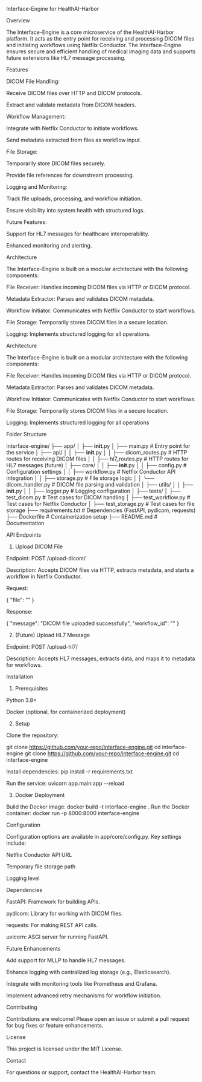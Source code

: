 Interface-Engine for HealthAI-Harbor

Overview

The Interface-Engine is a core microservice of the HealthAI-Harbor platform.
It acts as the entry point for receiving and processing DICOM files and initiating workflows using Netflix Conductor.
The Interface-Engine ensures secure and efficient handling of medical imaging data and supports future extensions like HL7 message processing.

Features

DICOM File Handling:

Receive DICOM files over HTTP and DICOM protocols.

Extract and validate metadata from DICOM headers.

Workflow Management:

Integrate with Netflix Conductor to initiate workflows.

Send metadata extracted from files as workflow input.

File Storage:

Temporarily store DICOM files securely.

Provide file references for downstream processing.

Logging and Monitoring:

Track file uploads, processing, and workflow initiation.

Ensure visibility into system health with structured logs.

Future Features:

Support for HL7 messages for healthcare interoperability.

Enhanced monitoring and alerting.

Architecture

The Interface-Engine is built on a modular architecture with the following components:

File Receiver: Handles incoming DICOM files via HTTP or DICOM protocol.

Metadata Extractor: Parses and validates DICOM metadata.

Workflow Initiator: Communicates with Netflix Conductor to start workflows.

File Storage: Temporarily stores DICOM files in a secure location.

Logging: Implements structured logging for all operations.


Architecture

The Interface-Engine is built on a modular architecture with the following components:

File Receiver: Handles incoming DICOM files via HTTP or DICOM protocol.

Metadata Extractor: Parses and validates DICOM metadata.

Workflow Initiator: Communicates with Netflix Conductor to start workflows.

File Storage: Temporarily stores DICOM files in a secure location.

Logging: Implements structured logging for all operations

Folder Structure

interface-engine/
├── app/
│   ├── __init__.py
│   ├── main.py               # Entry point for the service
│   ├── api/
│   │   ├── __init__.py
│   │   ├── dicom_routes.py   # HTTP routes for receiving DICOM files
│   │   ├── hl7_routes.py     # HTTP routes for HL7 messages (future)
│   ├── core/
│   │   ├── __init__.py
│   │   ├── config.py         # Configuration settings
│   │   ├── workflow.py       # Netflix Conductor API integration
│   │   ├── storage.py        # File storage logic
│   │   └── dicom_handler.py  # DICOM file parsing and validation
│   ├── utils/
│   │   ├── __init__.py
│   │   ├── logger.py         # Logging configuration
│   ├── tests/
│       ├── test_dicom.py     # Test cases for DICOM handling
│       ├── test_workflow.py  # Test cases for Netflix Conductor
│       ├── test_storage.py   # Test cases for file storage
├── requirements.txt          # Dependencies (FastAPI, pydicom, requests)
├── Dockerfile                # Containerization setup
├── README.md                 # Documentation


API Endpoints

1. Upload DICOM File

Endpoint: POST /upload-dicom/

Description: Accepts DICOM files via HTTP, extracts metadata, and starts a workflow in Netflix Conductor.

Request:

{
  "file": "<DICOM file>"
}

Response:

{
  "message": "DICOM file uploaded successfully",
  "workflow_id": "<Workflow ID>"
}

2. (Future) Upload HL7 Message

Endpoint: POST /upload-hl7/

Description: Accepts HL7 messages, extracts data, and maps it to metadata for workflows.

Installation

1. Prerequisites

Python 3.8+

Docker (optional, for containerized deployment)

2. Setup

Clone the repository:

git clone https://github.com/your-repo/interface-engine.git
cd interface-engine
git clone https://github.com/your-repo/interface-engine.git
cd interface-engine

Install dependencies:
pip install -r requirements.txt

Run the service:
uvicorn app.main:app --reload

3. Docker Deployment

Build the Docker image:
docker build -t interface-engine .
Run the Docker container:
docker run -p 8000:8000 interface-engine



Configuration

Configuration options are available in app/core/config.py. Key settings include:

Netflix Conductor API URL

Temporary file storage path

Logging level

Dependencies

FastAPI: Framework for building APIs.

pydicom: Library for working with DICOM files.

requests: For making REST API calls.

uvicorn: ASGI server for running FastAPI.

Future Enhancements

Add support for MLLP to handle HL7 messages.

Enhance logging with centralized log storage (e.g., Elasticsearch).

Integrate with monitoring tools like Prometheus and Grafana.

Implement advanced retry mechanisms for workflow initiation.

Contributing

Contributions are welcome! Please open an issue or submit a pull request for bug fixes or feature enhancements.

License

This project is licensed under the MIT License.



Contact

For questions or support, contact the HealthAI-Harbor team.